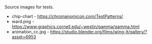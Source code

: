 Source images for tests.
   * chip-chart - https://chromanomicon.com/TestPatterns/
   * ward.png - https://www.graphics.cornell.edu/~westin/gamma/gamma.html
   * animation_cc.jpg - https://studio.blender.org/films/wing-it/gallery/?asset=6953
